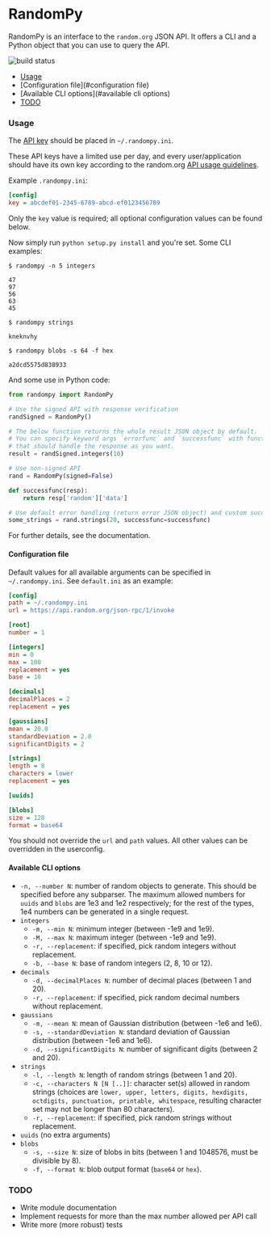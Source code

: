 RandomPy
========

RandomPy is an interface to the `random.org` JSON API. It offers a CLI and a
Python object that you can use to query the API.

![build status](https://travis-ci.org/KDercksen/randompy.svg)

- [Usage](#usage)
- [Configuration file](#configuration file)
- [Available CLI options](#available cli options)
- [TODO](#todo)

### Usage

The [API key](https://api.random.org/api-keys/beta) should be placed in
`~/.randompy.ini`.

These API keys have a limited use per day, and every user/application should
have its own key according to the random.org
[API usage guidelines](https://api.random.org/guidelines).

Example `.randompy.ini`:

```INI
[config]
key = abcdef01-2345-6789-abcd-ef0123456789
```

Only the `key` value is required; all optional configuration values can be
found below.

Now simply run `python setup.py install` and you're set. Some CLI examples:

    $ randompy -n 5 integers

    47
    97
    56
    63
    45

    $ randompy strings

    kneknvhy

    $ randompy blobs -s 64 -f hex

    a2dcd5575d838933

And some use in Python code:

```python
from randompy import RandomPy

# Use the signed API with response verification
randSigned = RandomPy()

# The below function returns the whole result JSON object by default.
# You can specify keyword args `errorfunc` and `successfunc` with functions
# that should handle the response as you want.
result = randSigned.integers(10)

# Use non-signed API
rand = RandomPy(signed=False)

def successfunc(resp):
    return resp['random']['data']

# Use default error handling (return error JSON object) and custom successfunc
some_strings = rand.strings(20, successfunc=successfunc)
```

For further details, see the documentation.

#### Configuration file

Default values for all available arguments can be specified in
`~/.randompy.ini`. See `default.ini` as an example:

```INI
[config]
path = ~/.randompy.ini
url = https://api.random.org/json-rpc/1/invoke

[root]
number = 1

[integers]
min = 0
max = 100
replacement = yes
base = 10

[decimals]
decimalPlaces = 2
replacement = yes

[gaussians]
mean = 20.0
standardDeviation = 2.0
significantDigits = 2

[strings]
length = 8
characters = lower
replacement = yes

[uuids]

[blobs]
size = 128
format = base64
```

You should not override the `url` and `path` values. All other values can be
overridden in the userconfig.

#### Available CLI options

- `-n, --number N`: number of random objects to generate. This should be
                    specified before any subparser. The maximum allowed numbers
                    for `uuids` and `blobs` are 1e3 and 1e2 respectively; for
                    the rest of the types, 1e4 numbers can be generated in a
                    single request. 
- `integers`
    - `-m, --min N`: minimum integer (between -1e9 and 1e9).
    - `-M, --max N`: maximum integer (between -1e9 and 1e9).
    - `-r, --replacement`: if specified, pick random integers without
                           replacement.
    - `-b, --base N`: base of random integers (2, 8, 10 or 12).
- `decimals`
    - `-d, --decimalPlaces N`: number of decimal places (between 1 and 20).
    - `-r, --replacement`: if specified, pick random decimal numbers without
                           replacement.
- `gaussians`
    - `-m, --mean N`: mean of Gaussian distribution (between -1e6 and 1e6).
    - `-s, --standardDeviation N`: standard deviation of Gaussian distribution
                                 (between -1e6 and 1e6).
    - `-d, --significantDigits N`: number of significant digits (between 2 and
                                 20).
- `strings`
    - `-l, --length N`: length of random strings (between 1 and 20).
    - `-c, --characters N [N [..]]`: character set(s) allowed in random strings
                                     (choices are `lower, upper, letters,
                                     digits, hexdigits, octdigits, punctuation,
                                     printable, whitespace`, resulting
                                     character set may not be longer than 80
                                     characters).
    - `-r, --replacement`: if specified, pick random strings without
                           replacement.
- `uuids` (no extra arguments)
- `blobs`
    - `-s, --size N`: size of blobs in bits (between 1 and 1048576, must be
                    divisible by 8).
    - `-f, --format N`: blob output format (`base64` or `hex`).

### TODO

- Write module documentation
- Implement requests for more than the max number allowed per API call
- Write more (more robust) tests
